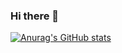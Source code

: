 ### Hi there 👋


[![Anurag's GitHub stats](https://github-readme-stats.vercel.app/api?username=andresvdata)](https://github.com/anuraghazra/github-readme-stats&hide=contribs,prs)

<!--
**andresvdata/andresvdata** is a ✨ _special_ ✨ repository because its `README.md` (this file) appears on your GitHub profile.

Here are some ideas to get you started:

- 🔭 I’m currently working on ...
- 🌱 I’m currently learning ...
- 👯 I’m looking to collaborate on ...
- 🤔 I’m looking for help with ...
- 💬 Ask me about ...
- 📫 How to reach me: ...
- 😄 Pronouns: ...
- ⚡ Fun fact: ...
-->
